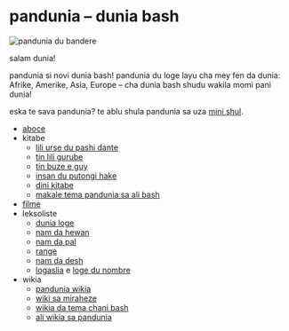 # pandunia – dunia bash

![](http://www.pandunia.info/bandir/bandir.png "pandunia du bandere")

salam dunia!

pandunia si novi dunia bash!
pandunia du loge layu cha mey fen da dunia:
Afrike, Amerike, Asia, Europe
– cha dunia bash shudu wakila momi pani dunia!

eska te sava pandunia?
te ablu shula pandunia sa uza [mini shul](mini_darse.html).


* [aboce](abc.md)
* kitabe
    * [lili urse du pashi dante](urse_dante.md)
    * [tin lili gurube](3_lil_gurube.md)
    * [tin buze e guy](3_buze_e_guye.md)
    * [insan du putongi hake](putong_hake.md)
    * [dini kitabe](dini_kitabe.md)
    * [makale tema pandunia sa ali bash](makal_tema_pandunia.md)
* [filme](filme.md)
* leksoliste
    * [dunia loge](lekse/dunia_loge.html)
    * [nam da hewan](lekse/hewan.html)
    * [nam da pal](lekse/pal.html)
    * [range](lekse/ange.md)
    * [nam da desh](dexonam.md)
    * [logaslia](leksaslia.md) e [loge du nombre](lekse_du_nombre.md)
* wikia
    * [pandunia wikia](https://pandunia.wikia.com/wiki/Pandunia_Wiki)
    * [wiki sa miraheze](https://pandunia.miraheze.org/wiki/Xefi_varkolate)
    * [wikia da tema chani bash](http://eo.sani-bax.wikia.com/wiki/Kategorio:Sani_bax)
    * [ali wikia sa pandunia](http://eo.pandunia.wikia.com/wiki/Ali_pandunia_wikia)

